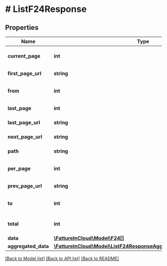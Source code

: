 # # ListF24Response

## Properties

Name | Type | Description | Notes
------------ | ------------- | ------------- | -------------
**current_page** | **int** | Current page number. | [optional]
**first_page_url** | **string** | First page url. | [optional]
**from** | **int** | First result of the page. | [optional]
**last_page** | **int** | Last page number. | [optional]
**last_page_url** | **string** | Last page url. | [optional]
**next_page_url** | **string** | Next page url | [optional]
**path** | **string** | Request path. | [optional]
**per_page** | **int** | Number of result per page. | [optional]
**prev_page_url** | **string** | Previous page url. | [optional]
**to** | **int** | Last result of the page. | [optional]
**total** | **int** | Total number of results | [optional]
**data** | [**\FattureInCloud\Model\F24[]**](F24.md) |  | [optional]
**aggregated_data** | [**\FattureInCloud\Model\ListF24ResponseAggregatedDataAggregatedData**](ListF24ResponseAggregatedDataAggregatedData.md) |  | [optional]

[[Back to Model list]](../../README.md#models) [[Back to API list]](../../README.md#endpoints) [[Back to README]](../../README.md)
